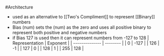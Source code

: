 #Architecture
- used as an alternative to [[Two's Compliment]] to represent [[Binary]] numbers
- Bias (num) sets the (num) as the zero and uses all positive binary to represent both positive and negative numbers
- if Bias 127 is used then it can represent numbers from -127 to 128
| Representation | Exponent |
| -------------- | -------- |
| 0              | -127     |
| 126            | -1       |
| 127            | 0        |
| 128            | 1        |
| 255            | 128      |
